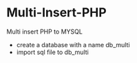 # Multi-Insert-PHP
Multi insert PHP to MYSQL

- create a database with a name db_multi
- import sql file to db_multi

